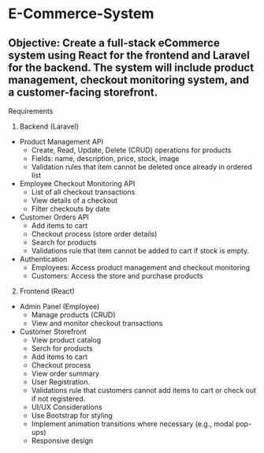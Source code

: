 # E-Commerce-System

## Objective: Create a full-stack eCommerce system using React for the frontend and Laravel for the backend. The system will include product management, checkout monitoring system, and a customer-facing storefront.
Requirements
1. Backend (Laravel)
  - Product Management API
    - Create, Read, Update, Delete (CRUD) operations for products
    - Fields: name, description, price, stock, image
    - Validation rules that item cannot be deleted once already in ordered list
  - Employee Checkout Monitoring API
    - List of all checkout transactions
    - View details of a checkout
    - Filter checkouts by date
  - Customer Orders API
    - Add items to cart
    - Checkout process (store order details)
    - Search for products
    - Validations rule that item cannot be added to cart if stock is empty.
  - Authentication
    - Employees: Access product management and checkout monitoring
    - Customers: Access the store and purchase products

2. Frontend (React)
  - Admin Panel (Employee)
    - Manage products (CRUD)
    - View and monitor checkout transactions
  - Customer Storefront
    - View product catalog
    - Serch for products
    - Add items to cart
    - Checkout process
    - View order summary
    - User Registration.
    - Validations rule that customers cannot add items to cart or check out if not registered.
    - UI/UX Considerations
    - Use Bootstrap for styling
    - Implement animation transitions where necessary (e.g., modal pop-ups)
    - Responsive design
